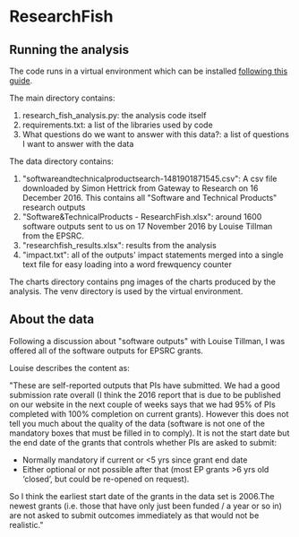 # ResearchFish

## Running the analysis

The code runs in a virtual environment which can be installed [following this guide](http://docs.python-guide.org/en/latest/dev/virtualenvs/).

The main directory contains:

1. research_fish_analysis.py: the analysis code itself
1. requirements.txt: a list of the libraries used by code
1. What questions do we want to answer with this data?: a list of questions I want to answer with the data

The data directory contains:

1. "softwareandtechnicalproductsearch-1481901871545.csv": A csv file downloaded by Simon Hettrick from Gateway to Research on 16 December 2016. This contains all "Software and Technical Products" research outputs
1. "Software&TechnicalProducts - ResearchFish.xlsx": around 1600 software outputs sent to us on 17 November 2016 by Louise Tillman from the EPSRC.
1. "researchfish_results.xlsx": results from the analysis
1. "impact.txt": all of the outputs' impact statements merged into a single text file for easy loading into a word frewquency counter

The charts directory contains png images of the charts produced by the analysis.
The venv directory is used by the virtual environment.

## About the data

Following a discussion about "software outputs" with Louise Tillman, I was offered all of the software outputs for EPSRC grants.

Louise describes the content as:

"These are self-reported outputs that PIs have submitted. We had a good submission rate overall (I think the 2016 report that is due to be published on our website in the next couple of weeks  says that we had 95% of PIs completed with 100% completion on current grants). However this does not tell you much about the quality of the data (software is not one of the mandatory boxes that must be filled in to comply). It is not the start date but the end date of the grants that controls whether PIs are asked to submit:

* Normally mandatory if current or <5 yrs since grant end date
* Either optional or not possible after that (most EP grants >6 yrs old ‘closed’, but could be re-opened on request).

So I think the earliest start date of the grants in the data set is 2006.The newest grants (i.e. those that have only just been funded / a year or so in) are not asked to submit outcomes immediately as that would not be realistic."
